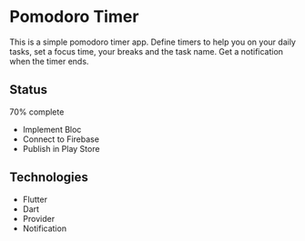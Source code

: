# Pomodoro Timer

This is a simple pomodoro timer app. Define timers to help you on your daily tasks, set a focus time, your breaks and the task name. Get a notification when the timer ends.

## Status

  70% complete
 
  - Implement Bloc
  - Connect to Firebase
  - Publish in Play Store

## Technologies
  - Flutter
  - Dart
  - Provider
  - Notification 
